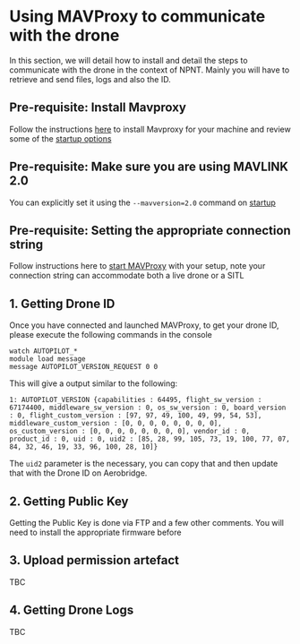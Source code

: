 # Using MAVProxy to communicate with the drone

In this section, we will detail how to install and detail the steps to communicate with the drone in the context of NPNT. Mainly you will have to retrieve and send files, logs and also the ID.  

## Pre-requisite: Install Mavproxy

Follow the instructions [here](https://ardupilot.org/mavproxy/docs/getting_started/download_and_installation.html) to install Mavproxy for your machine and review some of the [startup options](https://ardupilot.org/mavproxy/docs/getting_started/starting.html)

## Pre-requisite: Make sure you are using MAVLINK 2.0

You can explicitly set it using the `--mavversion=2.0` command on [startup](https://ardupilot.org/mavproxy/docs/getting_started/starting.html#mavversion)

## Pre-requisite: Setting the appropriate connection string

Follow instructions here to [start MAVProxy](https://ardupilot.org/mavproxy/docs/getting_started/quickstart.html) with your setup, note your connection string can accommodate both a live drone or a SITL

## 1. Getting Drone ID

Once you have connected and launched MAVProxy, to get your drone ID, please execute the following commands in the console

```
watch AUTOPILOT_*
module load message
message AUTOPILOT_VERSION_REQUEST 0 0
```

This will give a output similar to the following:

`1: AUTOPILOT_VERSION {capabilities : 64495, flight_sw_version : 67174400, middleware_sw_version : 0, os_sw_version : 0, board_version : 0, flight_custom_version : [97, 97, 49, 100, 49, 99, 54, 53], middleware_custom_version : [0, 0, 0, 0, 0, 0, 0, 0], os_custom_version : [0, 0, 0, 0, 0, 0, 0, 0], vendor_id : 0, product_id : 0, uid : 0, uid2 : [85, 28, 99, 105, 73, 19, 100, 77, 07, 84, 32, 46, 19, 33, 96, 100, 28, 10]}`

The `uid2` parameter is the necessary, you can copy that and then update that with the Drone ID on Aerobridge.

## 2. Getting Public Key

Getting the Public Key is done via FTP and a few other comments. You will need to install the appropriate firmware before

## 3. Upload permission artefact

TBC

## 4. Getting Drone Logs

TBC